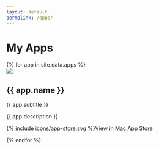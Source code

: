 ```yaml
---
layout: default
permalink: /apps/
---
```

<div class="my-apps">
  <h1>My Apps</h1>
  {% for app in site.data.apps %}
  <section style="text-align:{% cycle 'left', 'right' %}" >
    <img src="{{ app.image }}">
    <h2>{{ app.name }}</h2>
    <p class="sub-title">{{ app.subtitle }}</p>
    <summary>{{ app.description }}</summary>
    <p class="mac-store">
      <a href="{{app.appstore_url}}">
        <span>{% include icons/app-store.svg %}</span>View in Mac App Store
      </a>
    </p>
  </section>
  {% endfor %}
</div>
